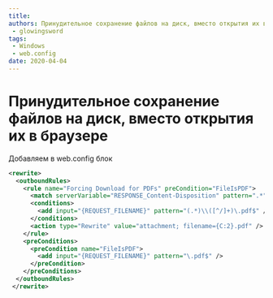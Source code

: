 ```yaml
---
title: 
authors: Принудительное сохранение файлов на диск, вместо открытия их в браузере
 - glowingsword
tags:
 - Windows
 - web.config
date: 2020-04-04
---
```

# Принудительное сохранение файлов на диск, вместо открытия их в браузере

Добавляем в web.config блок

``` xml
<rewrite>
  <outboundRules>
    <rule name="Forcing Download for PDFs" preCondition="FileIsPDF">
      <match serverVariable="RESPONSE_Content-Disposition" pattern=".*" />
      <conditions>
        <add input="{REQUEST_FILENAME}" pattern="(.*)\\([^/]+)\.pdf$" />
      </conditions>
      <action type="Rewrite" value="attachment; filename={C:2}.pdf" />
    </rule>
    <preConditions>
      <preCondition name="FileIsPDF">
        <add input="{REQUEST_FILENAME}" pattern="\.pdf$" />
      </preCondition>
    </preConditions>
  </outboundRules>
 </rewrite>
```